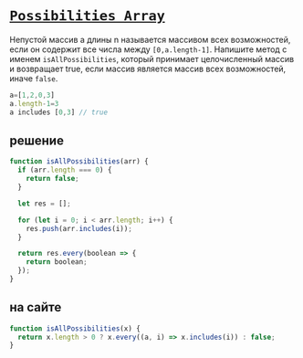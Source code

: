 # [`Possibilities Array`](../../index.md)

Непустой массив a длины n называется массивом всех возможностей, если он содержит все числа между `[0,a.length-1]`. Напишите метод с именем `isAllPossibilities`, который принимает целочисленный массив и возвращает true, если массив является массив всех возможностей, иначе `false`.

```js
a=[1,2,0,3]
a.length-1=3
a includes [0,3] // true
```

## решение

```js
function isAllPossibilities(arr) {
  if (arr.length === 0) {
    return false;
  }

  let res = [];

  for (let i = 0; i < arr.length; i++) {
    res.push(arr.includes(i));
  }

  return res.every(boolean => {
    return boolean;
  });
}
```

## на сайте

```js
function isAllPossibilities(x) {
  return x.length > 0 ? x.every((a, i) => x.includes(i)) : false;
}
```
